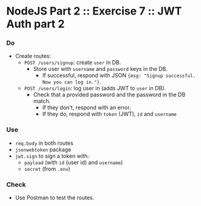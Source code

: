 # NodeJS Part 2 :: Exercise 7 :: JWT Auth part 2

### Do

- Create routes:
  - `POST /users/signup`: create `user` in DB.
    - Store user with `username` and `password` keys in the DB.
      - If successful, respond with JSON `{msg: "Signup successful. Now you can log in."}`.
  - `POST /users/login`: log user in (adds JWT to `user` in DB).
    - Check that a provided password and the password in the DB match.
      - If they don't, respond with an error.
      - If they do, respond with `token` (JWT), `id` and `username`

### Use

- `req.body` in both routes
- `jsonwebtoken` package
- `jwt.sign` to sign a token with:
  - `payload` (with `id` (user id) and `username`)
  - `secret` (from `.env`)

### Check

- Use Postman to test the routes.
